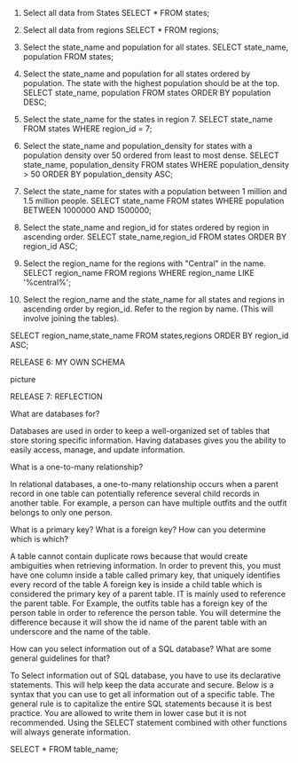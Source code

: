 1. Select all data from States
SELECT * FROM states;

2. Select all data from regions
SELECT * FROM regions;

3. Select the state_name and population for all states.
SELECT state_name, population FROM states;

4. Select the state_name and population for all states ordered by population. The state with the highest population should be at the top.
SELECT state_name, population FROM states ORDER BY population DESC;

5. Select the state_name for the states in region 7.
SELECT state_name FROM states WHERE region_id = 7;

6. Select the state_name and population_density for states with a population density over 50 ordered from least to most dense.
SELECT state_name, population_density FROM states WHERE population_density > 50 ORDER BY population_density ASC;

7. Select the state_name for states with a population between 1 million and 1.5 million people.
SELECT state_name FROM states WHERE population BETWEEN 1000000 AND 1500000;

8. Select the state_name and region_id for states ordered by region in ascending order.
SELECT state_name,region_id FROM states ORDER BY region_id ASC;


9. Select the region_name for the regions with "Central" in the name.
 SELECT region_name FROM regions WHERE region_name LIKE '%central%';


10. Select the region_name and the state_name for all states and regions in ascending order by region_id. Refer to the region by name. (This will involve joining the tables).

SELECT region_name,state_name FROM states,regions ORDER BY region_id ASC;

RELEASE 6: MY OWN SCHEMA

picture


RELEASE 7: REFLECTION

What are databases for?

Databases are used in order to keep a well-organized set of tables that store storing specific information. Having databases gives you the ability to easily access, manage, and update information. 

What is a one-to-many relationship?

In relational databases, a one-to-many relationship occurs when a parent record in one table can potentially reference several child records in another table. For example, a person can have multiple outfits and the outfit belongs to only one person.

What is a primary key? What is a foreign key? How can you determine which is which?

A table cannot contain duplicate rows because that would create ambiguities when retrieving information. In order to prevent this, you must have one column inside a table called primary key, that uniquely identifies every record of the table  A foreign key is inside a child table which is considered the primary key of a parent table. IT is mainly used to reference the parent table. For Example, the outfits table has a foreign key of the person table in order to reference the person table. You will determine the difference because it will show the id name of the parent table with an underscore and the name of the table.


How can you select information out of a SQL database? What are some general guidelines for that?

To Select information out of SQL database, you have to use its declarative statements. This will help keep the data accurate and secure. Below is a syntax that you can use to get all information out of a specific table. The general rule is to capitalize the entire SQL statements because it is best practice. You are allowed to write them in lower case but it is not recommended. Using the SELECT statement combined with other functions will always generate information.

SELECT * FROM table_name;
